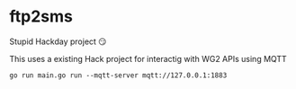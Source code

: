 # ftp2sms
Stupid Hackday project 😏

This uses a existing Hack project for interactig with WG2 APIs using MQTT

```shell
go run main.go run --mqtt-server mqtt://127.0.0.1:1883
```
